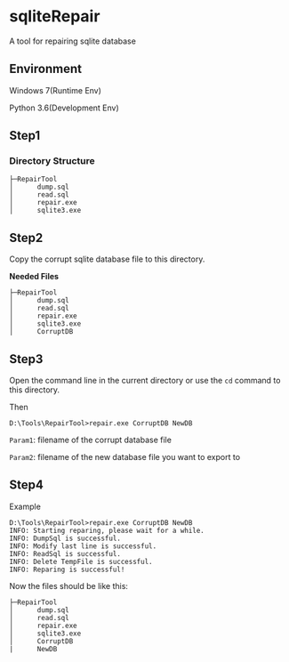 # sqliteRepair
A tool for repairing sqlite database

## Environment
Windows 7(Runtime Env)

Python 3.6(Development Env)

## Step1
### Directory Structure
```
├─RepairTool
│      dump.sql
│      read.sql
│      repair.exe
│      sqlite3.exe
```

## Step2
Copy the corrupt sqlite database file to this directory.

**Needed Files**
```
├─RepairTool
│      dump.sql
│      read.sql
│      repair.exe
│      sqlite3.exe
│      CorruptDB
```

## Step3
Open the command line in the current directory or use the `cd` command to this directory.

Then
```
D:\Tools\RepairTool>repair.exe CorruptDB NewDB
```
`Param1`: filename of the corrupt database file

`Param2`: filename of the new database file you want to export to

## Step4
Example
```
D:\Tools\RepairTool>repair.exe CorruptDB NewDB
INFO: Starting reparing, please wait for a while.
INFO: DumpSql is successful.
INFO: Modify last line is successful.
INFO: ReadSql is successful.
INFO: Delete TempFile is successful.
INFO: Reparing is successful!
```

Now the files should be like this:
```
├─RepairTool
│      dump.sql
│      read.sql
│      repair.exe
│      sqlite3.exe
│      CorruptDB
|      NewDB
```